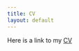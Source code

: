 ```yaml
---
title: CV
layout: default
---
```


Here is a link to my <a href="https://kposenau.github.io/files/Posenau_CV_20211102_Booth_online.pdf">CV</a>
